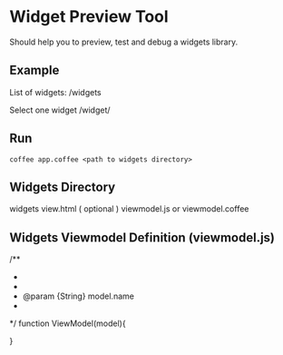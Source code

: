 Widget Preview Tool
============================
Should help you to preview, test and debug a widgets library. 


Example
-----------------------------
List of widgets: 
<host>/widgets

Select one widget
<host>/widget/<WidgetName>

Run
-----------------------------

	coffee app.coffee <path to widgets directory>



Widgets Directory
-----------------------------

   widgets
      <widgetname>
      	view.html ( optional )
      	viewmodel.js or viewmodel.coffee


Widgets Viewmodel Definition (viewmodel.js)
----------------------------- 

/**
 * <Widget Name >
 *
 * @param {String} model.name
 *
 */
 function ViewModel(model){

 }


